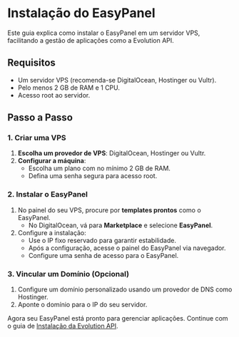# Instalação do EasyPanel

Este guia explica como instalar o EasyPanel em um servidor VPS, facilitando a gestão de aplicações como a Evolution API.

## Requisitos
- Um servidor VPS (recomenda-se DigitalOcean, Hostinger ou Vultr).
- Pelo menos 2 GB de RAM e 1 CPU.
- Acesso root ao servidor.

## Passo a Passo

### 1. Criar uma VPS
1. **Escolha um provedor de VPS**: DigitalOcean, Hostinger ou Vultr.
2. **Configurar a máquina**:
   - Escolha um plano com no mínimo 2 GB de RAM.
   - Defina uma senha segura para acesso root.

### 2. Instalar o EasyPanel
1. No painel do seu VPS, procure por **templates prontos** como o EasyPanel.
   - No DigitalOcean, vá para **Marketplace** e selecione **EasyPanel**.
2. Configure a instalação:
   - Use o IP fixo reservado para garantir estabilidade.
   - Após a configuração, acesse o painel do EasyPanel via navegador.
   - Configure uma senha de acesso para o EasyPanel.

### 3. Vincular um Domínio (Opcional)
1. Configure um domínio personalizado usando um provedor de DNS como Hostinger.
2. Aponte o domínio para o IP do seu servidor.

Agora seu EasyPanel está pronto para gerenciar aplicações. Continue com o guia de [Instalação da Evolution API](tutorial-evolution-api.md).

